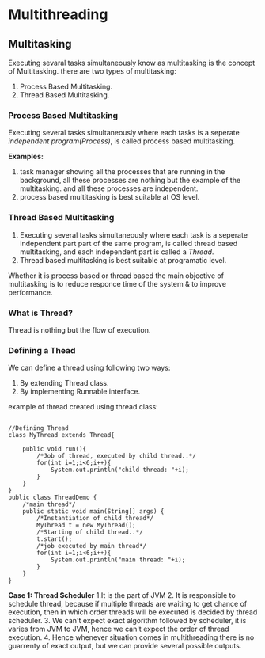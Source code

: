 
# Multithreading # 


## Multitasking ##

Executing sevaral tasks simultaneously know as multitasking is the concept of Multitasking. there are two types of multitasking:
1. Process Based Multitasking.
2. Thread Based Multitasking.

### Process Based Multitasking ###

Executing several tasks simultaneously where each tasks is a seperate *independent program(Process)*, is called process based multitasking.


**Examples:** 
1. task manager showing all the processes that are running in the background, all these processes are nothing but the example of the multitasking.
and all these processes are independent.
2. process based multitasking is best suitable at OS level.


### Thread Based Multitasking ##

1. Executing several tasks simultaneously where each task is a seperate independent part part of the same program, is called thread based multitasking, and each independent part is called a *Thread*.
2. Thread based multitasking is best suitable at programatic level.

Whether it is process based or thread based the main objective of multitasking is to reduce responce time of the system & to improve performance.

### What is Thread? ###

Thread is nothing but the flow of execution.



### Defining a Thead ###
We can define a thread using following two ways:
1. By extending Thread class.
2. By implementing Runnable interface.

example of thread created using thread class:
```

//Defining Thread
class MyThread extends Thread{
    
    public void run(){
        /*Job of thread, executed by child thread..*/
        for(int i=1;i<6;i++){
            System.out.println("child thread: "+i);
        }
    }
}
public class ThreadDemo {
    /*main thread*/
    public static void main(String[] args) {
        /*Instantiation of child thread*/
        MyThread t = new MyThread();
        /*Starting of child thread..*/
        t.start();
        /*job executed by main thread*/
        for(int i=1;i<6;i++){
            System.out.println("main thread: "+i);
        }
    }
}
```

**Case 1: Thread Scheduler**
1.It is the part of JVM
2. It is responsible to schedule thread, because if multiple threads are waiting to get chance of execution, then in which order threads will be executed is decided by thread scheduler.
3. We can't expect exact algorithm followed by scheduler, it is varies from JVM to JVM, hence we can't expect the order of thread execution.
4. Hence whenever situation comes in multithreading there is no guarrenty of exact output, but we can provide several possible outputs.


   








